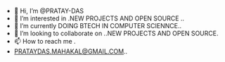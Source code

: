 - 👋 Hi, I’m @PRATAY-DAS
- 👀 I’m interested in .NEW PROJECTS AND OPEN SOURCE ..
- 🌱 I’m currently DOING BTECH IN COMPUTER SCIENNCE..
- 💞️ I’m looking to collaborate on ..NEW PROJECTS AND OPEN SOURCE.
- 📫 How to reach me .
- PRATAYDAS.MAHAKAL@GMAIL.COM..

<!---
PRATAY-DAS/PRATAY-DAS is a ✨ special ✨ repository because its `README.md` (this file) appears on your GitHub profile.
You can click the Preview link to take a look at your changes.
--->
